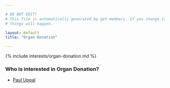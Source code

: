 ```yaml
---

# DO NOT EDIT!
# This file is automatically generated by get-members. If you change it, bad
# things will happen.

layout: default
title: "Organ Donation"

---
```


{% include interests/organ-donation.md %}

### Who is interested in Organ Donation?


* [Paul Uppal](members/paul-uppal.html)

